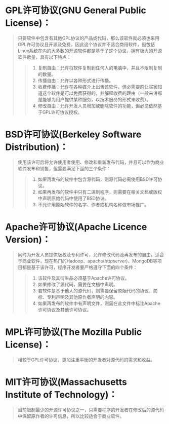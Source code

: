 
# GPL许可协议(GNU General Public License)：
> 只要软件中包含有其他GPL协议的产品或代码，那么该软件就必须也采用GPL许可协议且开源及免费，因此这个协议并不适合商用软件，但包括Linux系统在内的大多数的开源软件都是基于了这个协议，拥有极大的开源软件数量，具有以下特点：
>> 1. 复制自由：允许将软件复制到任何人的电脑中，并且不限制复制的数量。
>> 2. 传播自由：允许以各种形式进行传播。
>> 3. 收费传播：允许在各种媒介上出售该软件，但必需提前让买家知道这个软件是可以免费获得的，并解释收费的理由（一般来讲都是能够为用户提供某种服务，以技术服务的形式来收费）。
>> 4. 修改自由：允许开发人员增加或删除软件的功能，但必须依然基于GPL许可协议授权。

# BSD许可协议(Berkeley Software Distribution)：
> 使用该许可后将允许使用者使用、修改和重新发布代码，并且可以作为商业软件发布和销售，但需要满足下面的三个条件：
>> 1. 如果再发布的软件中包含源代码，则源代码必需使用BSD许可协议。
>> 2. 如果再发布的软件中只有二进制程序，则需要在相关文档或版权中声明原始代码中使用了BSD协议。
>> 3. 不允许用原始软件的名字、作者或机构名称做市场推广。

# Apache许可协议(Apache Licence Version)：
> 同时为开发人员提供版权及专利许可，允许修改代码及再发布的自由，适合于商业软件，现在热门的Hadoop、apache(httpserver)、MongoDB等项目都是基于该许可，程序开发者要严格遵守下面的四个条件：
>> 1. 该软件及其衍生品必须基于Apache许可协议。
>> 2. 如果修改了源代码，需要在文档中声明。
>> 3. 若软件是基于他人的源代码，则需要保留原始代码的协议、商标、专利声明及其他原作者声明的内容。
>> 4. 如果再发布的软件中有声明文件，则需在此文件中标注Apache许可协议及其他许可协议。

# MPL许可协议(The Mozilla Public License)：
> 相较于GPL许可协议，更加注重平衡的开发者对源代码的需求和收益。

# MIT许可协议(Massachusetts Institute of Technology)：
> 目前限制最少的开源许可协议之一，只需要程序的开发者在修改后的源代码中保留原作者的许可信息，所以比较适合于商业软件。